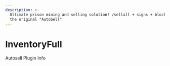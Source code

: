 ```yaml
---
description: >-
  Ultimate prison mining and selling solution! /sellall + signs + blocks2inv +
  the original "AutoSell"
---
```


# InventoryFull

Autosell Plugin Info

